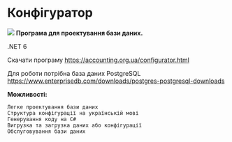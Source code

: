 # Конфігуратор

 <img src="https://accounting.org.ua/images/configuration.png" /> <b>Програма для проектування бази даних.</b>

.NET 6

  Скачати програму      https://accounting.org.ua/configurator.html <br/>
  
  Для роботи потрібна база даних PostgreSQL https://www.enterprisedb.com/downloads/postgres-postgresql-downloads <br/>
  
 <b>Можливості:</b>
    
    Легке проектування бази даних
    Структура конфігурації на українській мові
    Генерування коду на C#
    Вигрузка та загрузка даних або конфігурації
    Обслуговування бази даних
    

